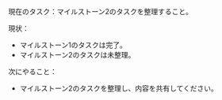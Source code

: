 現在のタスク：マイルストーン2のタスクを整理すること。

現状：
*   マイルストーン1のタスクは完了。
*   マイルストーン2のタスクは未整理。

次にやること：
*   マイルストーン2のタスクを整理し、内容を共有してください。